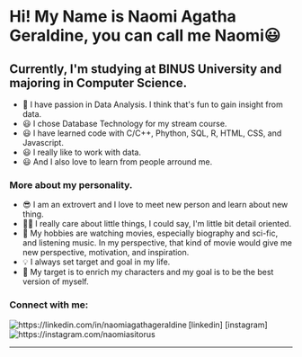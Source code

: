 # Hi! My Name is Naomi Agatha Geraldine, you can call me Naomi😃

## Currently, I'm studying at BINUS University and majoring in Computer Science.
- 🚩 I have passion in Data Analysis. I think that's fun to gain insight from data.
- 😃 I chose Database Technology for my stream course.
- 😃 I have learned code with C/C++, Phython, SQL, R, HTML, CSS, and Javascript.
- 😃 I really like to work with data.
- 😃 And I also love to learn from people arround me.

### More about my personality.
- 😎 I am an extrovert and I love to meet new person and learn about new thing.
- 👍🏼 I really care about little things, I could say, I'm little bit detail oriented.
- 🎨 My hobbies are watching movies, especially biography and sci-fic, and listening music. 
      In my perspective, that kind of movie would give me new perspective, motivation, and inspiration.
- 💡 I always set target and goal in my life. 
- 📌 My target is to enrich my characters and my goal is to be the best version of myself.

### Connect with me:
<img align="left" alt="" src="https://img.icons8.com/fluency/48/000000/domain.png"/>
<img align="left" alt="https://linkedin.com/in/naomiagathageraldine" src="https://img.icons8.com/color/50/000000/linkedin.png"/>[linkedin]
<img align="left" alt=" https://instagram.com/naomiasitorus" src="https://img.icons8.com/fluency/48/000000/instagram-new.png"/>[instagram]

<br />

<br />

---

[website]: https://google.com
[instagram]: https://instagram.com/naomiasitorus
[linkedin]: https://linkedin.com/in/naomiagathageraldine

